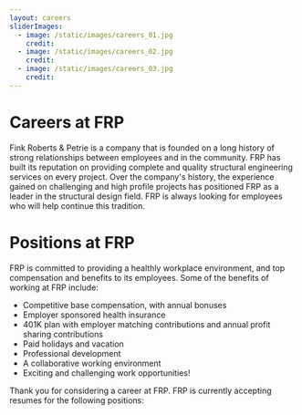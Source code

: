 ```yaml
---
layout: careers
sliderImages:
  - image: /static/images/careers_01.jpg
    credit:
  - image: /static/images/careers_02.jpg
    credit:
  - image: /static/images/careers_03.jpg
    credit:
---
```


# Careers at FRP
Fink Roberts & Petrie is a company that is founded on a long history of strong relationships between employees and in the community.  FRP has built its reputation on providing complete and quality structural engineering services on every project.  Over the company's history, the experience gained on challenging and high profile projects has positioned FRP as a leader in the structural design field.  FRP is always looking for employees who will help continue this tradition.

# Positions at FRP
FRP is committed to providing a healthly workplace environment, and top compensation and benefits to its employees.  Some of the benefits of working at FRP include:

- Competitive base compensation, with annual bonuses
- Employer sponsored health insurance
- 401K plan with employer matching contributions and annual profit sharing contributions
- Paid holidays and vacation
- Professional development
- A collaborative working environment
- Exciting and challenging work opportunities!

Thank you for considering a career at FRP.  FRP is currently accepting resumes for the following positions:
